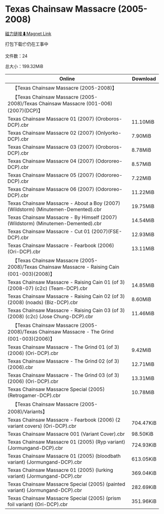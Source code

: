 # Texas Chainsaw Massacre (2005-2008)

[磁力链接⬇Magnet Link](magnet:?xt=urn:btih:173e4fce74e9f3efbd05d87e74f569a847b26ad7&dn=Texas%20Chainsaw%20Massacre%20%282005-2008%29)

打包下载📦仍在工事中

文件数：24

总大小：199.32MiB

Online | Download
--- | ---
&emsp;【Texas Chainsaw Massacre (2005-2008)】 | 
&emsp;【Texas Chainsaw Massacre (2005-2008)/Texas Chainsaw Massacre (001-006)(2007)(DCP)】 | 
Texas Chainsaw Massacre 01 (2007) (Oroboros-DCP).cbr | 11.10MiB
Texas Chainsaw Massacre 02 (2007) (Onlyorko-DCP).cbr | 7.90MiB
Texas Chainsaw Massacre 03 (2007) (Oroboros-DCP).cbr | 8.78MiB
Texas Chainsaw Massacre 04 (2007) (Odororeo-DCP).cbr | 8.57MiB
Texas Chainsaw Massacre 05 (2007) (Odororeo-DCP).cbr | 7.22MiB
Texas Chainsaw Massacre 06 (2007) (Odororeo-DCP).cbr | 11.22MiB
Texas Chainsaw Massacre - About a Boy (2007) (Wildstorm) (Minutemen-Demented).cbr | 19.75MiB
Texas Chainsaw Massacre - By Himself (2007) (Wildstorm) (Minutemen-Demented).cbr | 14.54MiB
Texas Chainsaw Massacre - Cut 01 (2007)(FSE-DCP).cbr | 12.93MiB
Texas Chainsaw Massacre - Fearbook (2006) (Ori-DCP).cbr | 13.11MiB
&emsp;【Texas Chainsaw Massacre (2005-2008)/Texas Chainsaw Massacre - Raising Cain (001-003)(2008)】 | 
Texas Chainsaw Massacre - Raising Cain 01 (of 3) (2008-07) (c2c) (Team-DCP).cbr | 14.85MiB
Texas Chainsaw Massacre - Raising Cain 02 (of 3) (2008) (noads) (Biz-DCP).cbr | 8.60MiB
Texas Chainsaw Massacre - Raising Cain 03 (of 3) (2008) (c2c) (Jose Chung-DCP).cbr | 11.46MiB
&emsp;【Texas Chainsaw Massacre (2005-2008)/Texas Chainsaw Massacre - The Grind (001-003)(2006)】 | 
Texas Chainsaw Massacre - The Grind 01 (of 3) (2006) (Ori-DCP).cbr | 9.42MiB
Texas Chainsaw Massacre - The Grind 02 (of 3) (2006).cbr | 12.71MiB
Texas Chainsaw Massacre - The Grind 03 (of 3) (2006) (Ori-DCP).cbr | 13.31MiB
Texas Chainsaw Massacre Special (2005) (Retrogamer-DCP).cbr | 10.78MiB
&emsp;【Texas Chainsaw Massacre (2005-2008)/Variants】 | 
Texas Chainsaw Massacre - Fearbook (2006) (2 variant covers) (Ori-DCP).cbr | 704.47KiB
Texas Chainsaw Massacre 001 (Variant Cover).cbr | 98.50KiB
Texas Chainsaw Massacre 01 (2005) (Ryp variant) (Jormungand-DCP).cbr | 724.93KiB
Texas Chainsaw Massacre 01 (2005) (bloodbath variant) (Jormungand-DCP).cbr | 613.05KiB
Texas Chainsaw Massacre 01 (2005) (lurking variant) (Jormungand-DCP).cbr | 369.04KiB
Texas Chainsaw Massacre Special (2005) (painted variant) (Jormungand-DCP).cbr | 282.69KiB
Texas Chainsaw Massacre Special (2005) (prism foil variant) (Ori-DCP).cbr | 351.96KiB
